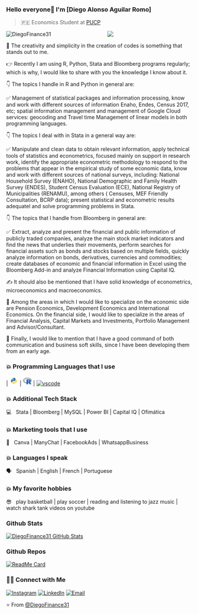 
### Hello everyone👋 I'm [Diego Alonso Aguilar Romo]
>🇵🇪 Economics Student at [PUCP](https://www.pucp.edu.pe)


<img align='right' src="https://media.giphy.com/media/M9gbBd9nbDrOTu1Mqx/giphy.gif" width="230">


<img src="https://komarev.com/ghpvc/?username=DiegoFinance31" alt="DiegoFinance31" />

<div>
 <p>
🤖 The creativity and simplicity in the creation of codes is something that stands out to me.

👉 Recently I am using R, Python, Stata and Bloomberg programs regularly; which is why, I would like to share with you the knowledge I know about it.

👇 The topics I handle in R and Python in general are:

✅ Management of statistical packages and information processing, know and work with different sources of information Enaho, Endes, Census 2017, etc; spatial information management and management of Google Cloud services: geocoding and Travel time Management of linear models in both programming languages.

👇 The topics I deal with in Stata in a general way are:

✅ Manipulate and clean data to obtain relevant information, apply technical tools of statistics and econometrics, focused mainly on support in research work, identify the appropriate econometric methodology to respond to the problems that appear in the empirical study of some economic data, know and work with different sources of national surveys, including: National Household Survey (ENAHO), National Demographic and Family Health Survey (ENDES), Student Census Evaluation (ECE), National Registry of Municipalities (RENAMU), among others ( Censuses, MEF Friendly Consultation, BCRP data); present statistical and econometric results adequatel and solve programming problems in Stata.

👇 The topics that I handle from Bloomberg in general are:

✅ Extract, analyze and present the financial and public information of publicly traded companies, analyze the main stock market indicators and find the news that underlies their movements, perform searches for financial assets such as bonds and stocks based on multiple fields, quickly analyze information on bonds, derivatives, currencies and commodities; create databases of economic and financial information in Excel using the Bloomberg Add-in and analyze Financial Information using Capital IQ.

✍️ It should also be mentioned that I have solid knowledge of econometrics, microeconomics and macroeconomics.

👀 Among the areas in which I would like to specialize on the economic side are Pension Economics, Development Economics and International Economics. On the financial side, I would like to specialize in the areas of Financial Analysis, Capital Markets and Investments, Portfolio Management and Advisor/Consultant.

🤝 Finally, I would like to mention that I have a good command of both communication and business soft skills, since I have been developing them from an early age.
</p>
</div>

### 💥 Programming Languages that I use 

| [<img src="https://raw.githubusercontent.com/github/explore/80688e429a7d4ef2fca1e82350fe8e3517d3494d/topics/python/python.png" alt="Python" width="24">](https://python.org/) | [<img src="https://raw.githubusercontent.com/github/explore/80688e429a7d4ef2fca1e82350fe8e3517d3494d/topics/r/r.png" alt="R" width="24">](https://r-project.org/) | [<img src="https://upload.wikimedia.org/wikipedia/commons/thumb/2/2d/Visual_Studio_Code_1.18_icon.svg/1200px-Visual_Studio_Code_1.18_icon.svg.png" alt="vscode" width="24">](https://code.visualstudio.com/)

<h3>💥 Additional Tech Stack</h3>


💻 &nbsp; Stata | Bloomberg | MySQL | Power BI | Capital IQ | Ofimática 


<h3>💥 Marketing tools that I use</h3>

📲 &nbsp; Canva | ManyChat | FacebookAds | WhatsappBusiness

<h3>💥 Languages I speak</h3>

🗣️ &nbsp; Spanish | English | French | Portuguese

<h3>💥 My favorite hobbies</h3>

😎 &nbsp; play basketball | play soccer | reading and listening to jazz music | watch shark tank videos on youtube


### Github Stats

[![DiegoFinance31 GitHub Stats](https://github-readme-stats.vercel.app/api?username=DiegoFinance31&show_icons=true&count_private=true)](https://github.com/DiegoFinance31)

### Github Repos

[![ReadMe Card](https://github-readme-stats.vercel.app/api/pin/?username=DiegoFinance31&repo=Aguilar-Romo-Diego-Alonso_r_py_jl&show_owner=true)](https://github.com/DiegoFinance31/Aguilar-Romo-Diego-Alonso_r_py_jl )

<h3> 🤝🏻 Connect with Me </h3>


<p align="center">

<a href="https://www.instagram.com/diegoaguilarromo/"><img alt="Instagram" src="https://img.shields.io/badge/Instagram-diegoaguilarromo-blue?style=flat-square&logo=instagram"></a>
<a href="https://www.linkedin.com/in/diego-alonso-aguilar-romo-484b541ba/" target="_blank"><img alt="LinkedIn" src="https://img.shields.io/badge/LinkedIn-@diegoalonsoaguilarromo-blue?style=flat&logo=linkedin"></a>
<a href="mailto:alonso.aguilarr@@pucp.edu.pe"><img alt="Email" src="https://img.shields.io/badge/Email-alonso.aguilarr@pucp.edu.pe-blue?style=flat&logo=gmail"></a>

</p>


⭐️ From [@DiegoFinance31](https://github.com/DiegoFinance31)
